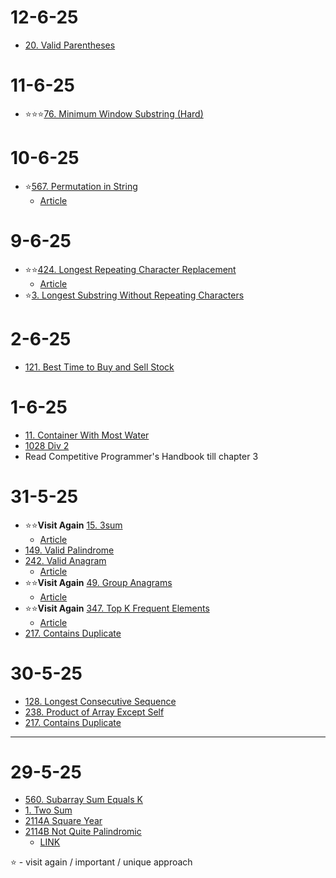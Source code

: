 
# 12-6-25
- [20. Valid Parentheses](/neetcode75/_20.java) 
    
# 11-6-25
- ⭐⭐⭐[76. Minimum Window Substring (Hard)](/neetcode75/_.java)  

# 10-6-25
- ⭐[567. Permutation in String](/neetcode75/_567.java) 
   - [Article](/neetcode75/Articles/567.md)

   

# 9-6-25
- ⭐⭐[424. Longest Repeating Character Replacement](/neetcode75/_424.java) 
    - [Article](/neetcode75/Articles/424.md)
- ⭐[3. Longest Substring Without Repeating Characters](/neetcode75/_3.java) 

# 2-6-25
- [121. Best Time to Buy and Sell Stock ](/neetcode75/_121.java) 

# 1-6-25
- [11. Container With Most Water ](/neetcode75/_11.java) 
- [1028 Div 2 ](/Codeforces/_1028A.java)   
- Read Competitive Programmer's Handbook till chapter 3
# 31-5-25
- ⭐⭐**Visit Again** [15. 3sum](/neetcode75/_15.java) 
    - [Article](/neetcode75/Articles/15.md)
- [149. Valid Palindrome](/neetcode75/_125.java) 
- [242. Valid Anagram](/neetcode75/_242.java) 
    - [Article](/neetcode75/Articles/242.md)
- ⭐⭐**Visit Again** [49. Group Anagrams](/neetcode75/_49.java)
    - [Article](/neetcode75/Articles/49.md)
- ⭐⭐**Visit Again** [347. Top K Frequent Elements](/neetcode75/_347.java)
    - [Article](/neetcode75/Articles/347.md)
- [217. Contains Duplicate](/neetcode75/_217.java)

# 30-5-25

- [128. Longest Consecutive Sequence](/neetcode75/_128.java)
- [238. Product of Array Except Self](/neetcode75/_238.java)
- [217. Contains Duplicate](/neetcode75/_217.java)


----
# 29-5-25

- [560. Subarray Sum Equals K](/neetcode75/_128.java)
- [1. Two Sum](/neetcode75/_1.java)
- [2114A Square Year](/Codeforces/_2114A.java)
- [2114B Not Quite Palindromic](/Codeforces/_2114B.java) 
    - [LINK](https://codeforces.com/contest/2114)

⭐ - visit again / important / unique approach